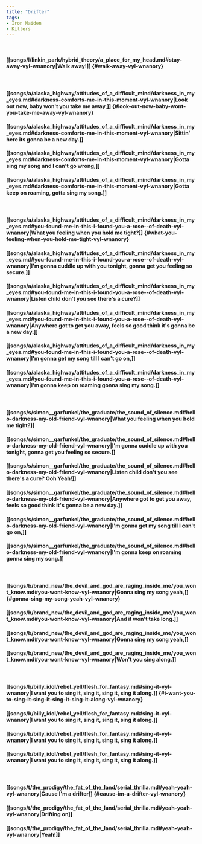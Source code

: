 ```yaml
---
title: "Drifter"
tags:
- Iron Maiden
- Killers
---
```

&nbsp;
#### [[songs/l/linkin_park/hybrid_theory/a_place_for_my_head.md#stay-away-vyl-wnanory|Walk away!]] {#walk-away-vyl-wnanory}
&nbsp;
#### [[songs/a/alaska_highway/attitudes_of_a_difficult_mind/darkness_in_my_eyes.md#darkness-comforts-me-in-this-moment-vyl-wnanory|Look out now, baby won't you take me away,]] {#look-out-now-baby-wont-you-take-me-away-vyl-wnanory}
#### [[songs/a/alaska_highway/attitudes_of_a_difficult_mind/darkness_in_my_eyes.md#darkness-comforts-me-in-this-moment-vyl-wnanory|Sittin' here its gonna be a new day.]]
#### [[songs/a/alaska_highway/attitudes_of_a_difficult_mind/darkness_in_my_eyes.md#darkness-comforts-me-in-this-moment-vyl-wnanory|Gotta sing my song and I can't go wrong,]]
#### [[songs/a/alaska_highway/attitudes_of_a_difficult_mind/darkness_in_my_eyes.md#darkness-comforts-me-in-this-moment-vyl-wnanory|Gotta keep on roaming, gotta sing my song.]]
&nbsp;
#### [[songs/a/alaska_highway/attitudes_of_a_difficult_mind/darkness_in_my_eyes.md#you-found-me-in-this-i-found-you-a-rose--of-death-vyl-wnanory|What you feeling when you hold me tight?]] {#what-you-feeling-when-you-hold-me-tight-vyl-wnanory}
#### [[songs/a/alaska_highway/attitudes_of_a_difficult_mind/darkness_in_my_eyes.md#you-found-me-in-this-i-found-you-a-rose--of-death-vyl-wnanory|I'm gonna cuddle up with you tonight, gonna get you feeling so secure.]]
#### [[songs/a/alaska_highway/attitudes_of_a_difficult_mind/darkness_in_my_eyes.md#you-found-me-in-this-i-found-you-a-rose--of-death-vyl-wnanory|Listen child don't you see there's a cure?]]
#### [[songs/a/alaska_highway/attitudes_of_a_difficult_mind/darkness_in_my_eyes.md#you-found-me-in-this-i-found-you-a-rose--of-death-vyl-wnanory|Anywhere got to get you away, feels so good think it's gonna be a new day.]]
#### [[songs/a/alaska_highway/attitudes_of_a_difficult_mind/darkness_in_my_eyes.md#you-found-me-in-this-i-found-you-a-rose--of-death-vyl-wnanory|I'm gonna get my song till I can't go on,]]
#### [[songs/a/alaska_highway/attitudes_of_a_difficult_mind/darkness_in_my_eyes.md#you-found-me-in-this-i-found-you-a-rose--of-death-vyl-wnanory|I'm gonna keep on roaming gonna sing my song.]]
&nbsp;
#### [[songs/s/simon__garfunkel/the_graduate/the_sound_of_silence.md#hello-darkness-my-old-friend-vyl-wnanory|What you feeling when you hold me tight?]]
#### [[songs/s/simon__garfunkel/the_graduate/the_sound_of_silence.md#hello-darkness-my-old-friend-vyl-wnanory|I'm gonna cuddle up with you tonight, gonna get you feeling so secure.]]
#### [[songs/s/simon__garfunkel/the_graduate/the_sound_of_silence.md#hello-darkness-my-old-friend-vyl-wnanory|Listen child don't you see there's a cure? Ooh Yeah!]]
#### [[songs/s/simon__garfunkel/the_graduate/the_sound_of_silence.md#hello-darkness-my-old-friend-vyl-wnanory|Anywhere got to get you away, feels so good think it's gonna be a new day.]]
#### [[songs/s/simon__garfunkel/the_graduate/the_sound_of_silence.md#hello-darkness-my-old-friend-vyl-wnanory|I'm gonna get my song till I can't go on,]]
#### [[songs/s/simon__garfunkel/the_graduate/the_sound_of_silence.md#hello-darkness-my-old-friend-vyl-wnanory|I'm gonna keep on roaming gonna sing my song.]]
&nbsp;
#### [[songs/b/brand_new/the_devil_and_god_are_raging_inside_me/you_wont_know.md#you-wont-know-vyl-wnanory|Gonna sing my song yeah,]] {#gonna-sing-my-song-yeah-vyl-wnanory}
#### [[songs/b/brand_new/the_devil_and_god_are_raging_inside_me/you_wont_know.md#you-wont-know-vyl-wnanory|And it won't take long.]]
#### [[songs/b/brand_new/the_devil_and_god_are_raging_inside_me/you_wont_know.md#you-wont-know-vyl-wnanory|Gonna sing my song yeah,]]
#### [[songs/b/brand_new/the_devil_and_god_are_raging_inside_me/you_wont_know.md#you-wont-know-vyl-wnanory|Won't you sing along.]]
&nbsp;
#### [[songs/b/billy_idol/rebel_yell/flesh_for_fantasy.md#sing-it-vyl-wnanory|I want you to sing it, sing it, sing it, sing it along.]] {#i-want-you-to-sing-it-sing-it-sing-it-sing-it-along-vyl-wnanory}
#### [[songs/b/billy_idol/rebel_yell/flesh_for_fantasy.md#sing-it-vyl-wnanory|I want you to sing it, sing it, sing it, sing it along.]]
#### [[songs/b/billy_idol/rebel_yell/flesh_for_fantasy.md#sing-it-vyl-wnanory|I want you to sing it, sing it, sing it, sing it along.]]
#### [[songs/b/billy_idol/rebel_yell/flesh_for_fantasy.md#sing-it-vyl-wnanory|I want you to sing it, sing it, sing it, sing it along.]]
&nbsp;
#### [[songs/t/the_prodigy/the_fat_of_the_land/serial_thrilla.md#yeah-yeah-vyl-wnanory|Cause I'm a drifter]] {#cause-im-a-drifter-vyl-wnanory}
#### [[songs/t/the_prodigy/the_fat_of_the_land/serial_thrilla.md#yeah-yeah-vyl-wnanory|Drifting on]]
#### [[songs/t/the_prodigy/the_fat_of_the_land/serial_thrilla.md#yeah-yeah-vyl-wnanory|Yeah!]]
